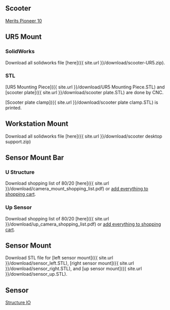 ## Scooter
[Merits Pioneer 10](http://www.meritsusa.com/page/product_117.html)

## UR5 Mount
### SolidWorks
Download all solidworks file [here]({{ site.url }}/download/scooter-UR5.zip).
### STL
[UR5 Mounting Piece]({{ site.url }}/download/UR5 Mounting Piece.STL) and [scooter plate]({{ site.url }}/download/scooter plate.STL) are done by CNC.

[Scooter plate clamp]({{ site.url }}/download/scooter plate clamp.STL) is printed.

## Workstation Mount
Download all solidworks file [here]({{ site.url }}/download/scooter desktop support.zip)

## Sensor Mount Bar
### U Structure
Download shopping list of 80/20 [here]({{ site.url }}/download/camera_mount_shopping_list.pdf) or [add everything to shopping cart](https://8020.net/wishlist/shared/allcart/code/679243918bb7b8d91e03796b379aaa3f/).

### Up Sensor
Download shopping list of 80/20 [here]({{ site.url }}/download/up_camera_shopping_list.pdf) or [add everything to shopping cart](https://8020.net/wishlist/shared/allcart/code/b696cce3c54f89791c4523c50ee2bbc2/).

## Sensor Mount
Download STL file for [left sensor mount]({{ site.url }}/download/sensor_left.STL), [right sensor mount]({{ site.url }}/download/sensor_right.STL), and [up sensor mount]({{ site.url }}/download/sensor_up.STL).

## Sensor
[Structure IO](https://store.structure.io/store)



